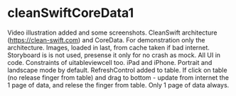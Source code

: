 # cleanSwiftCoreData1

Video illustration added and some screenshots.  CleanSwift architecture (https://clean-swift.com)  and CoreData.
For demonstration only the architecture.
Images, loaded in last, from cache taken if bad internet.
Storyboard is is not used, presense it only for no crash as mock.
All UI in code. Constraints of uitableviewcell too.
iPad and iPhone. Portrait and landscape mode by default. 
RefreshControl added to table. If click on table (no release finger from table) and drag to bottom - update from internet the 1 page of data, 
and relese the finger from table.
Only 1 page of data always.
